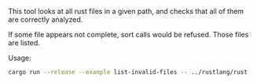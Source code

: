 

This tool looks at all rust files in a given path, and checks that all of them are correctly analyzed.

If some file appears not complete, sort calls would be refused. Those files are listed.

Usage:

```bash
cargo run --release --example list-invalid-files -- ../rustlang/rust
```

